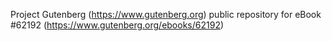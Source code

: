 Project Gutenberg (https://www.gutenberg.org) public repository for eBook #62192 (https://www.gutenberg.org/ebooks/62192)
